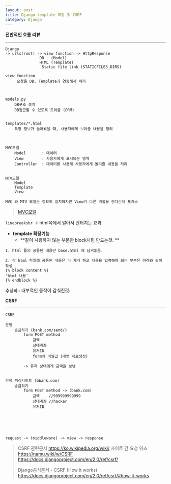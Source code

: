 ```yaml
---
layout: post
title: Django template 확장 및 CSRF
category: Django
---
```




**전반적인 흐름 리뷰**

---




```
Django
-> urls(root) -> view function -> HttpResponse
			   DB	(Model)
			   HTML	(Template)
				Static file link (STATICFILES_DIRS)

view function
	 요청을 DB, Template과 연동해서 처리



models.py
	DB구조 설계
	DB접근할 수 있도록 도와줌 (ORM)


templates/*.html
	특정 정보가 들어왔을 때, 사용자에게 보여줄 내용을 정의



MVC모델
	Model 		: 데이터
	View		: 사용자에게 표시되는 영역 	
	Controller	: 데이터를 사용해 사용자에게 돌려줄 내용을 처리


MTV모델
	Model
	Template
	View

MVC 와 MTV 모델은 정확히 일치하지만 View가 다른 역할을 한다는데 포커스
```

> [MVC모델](https://ko.wikipedia.org/wiki/%EB%AA%A8%EB%8D%B8-%EB%B7%B0-%EC%BB%A8%ED%8A%B8%EB%A1%A4%EB%9F%AC)



```linebreaksbr``` -> html쪽에서 알아서 엔터치는 효과.



- **template 확장기능**
  - **같이 사용하지 않는 부분만 block처럼 만드는것. **


```
1. html 들의 공통된 내용만 base.html 에 남겨놓음.

2. 각 html 파일에 공통된 내용은 다 제거 하고 내용을 입력해야 되는 부분은 아래와 같이 작성
{% block content %}
'html 내용'
{% endblock %}
```

추상화 : 내부적인 동작이 감춰진것.





**CSRF**

---

```
CSRF

은행
    송금하기 (bank.com/send/)
        form POST method
            금액
            상대계좌
            유저ID
            form에 비밀값 (매번 새로생성)

        -> 유저 상대에게 금액을 보냄


은행 피싱사이트 (bbank.com)
    송금하기
        form POST method -> (bank.com)
            금액    //999999999999
            상대계좌 //hacker
            유저ID






request -> (middleware) -> view -> response
```

> CSRF 관련문서
> https://ko.wikipedia.org/wiki/ 사이트 간 요청 위조
> https://namu.wiki/w/CSRF
> https://docs.djangoproject.com/en/2.0/ref/csrf/
>
> Django공식문서 - CSRF (How it works)
> https://docs.djangoproject.com/en/2.0/ref/csrf/#how-it-works
